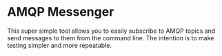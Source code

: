 # AMQP Messenger

This super simple tool allows you to easily subscribe to AMQP topics and send messages to them from the command line. The intention
is to make testing simpler and more repeatable.
